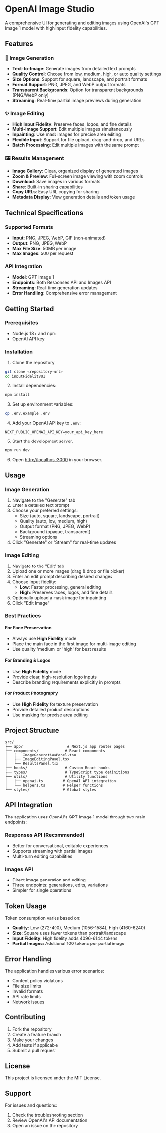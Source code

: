 # OpenAI Image Studio

A comprehensive UI for generating and editing images using OpenAI's GPT Image 1 model with high input fidelity capabilities.

## Features

### 🎨 Image Generation
- **Text-to-Image**: Generate images from detailed text prompts
- **Quality Control**: Choose from low, medium, high, or auto quality settings
- **Size Options**: Support for square, landscape, and portrait formats
- **Format Support**: PNG, JPEG, and WebP output formats
- **Transparent Backgrounds**: Option for transparent backgrounds (PNG/WebP only)
- **Streaming**: Real-time partial image previews during generation

### ✨ Image Editing
- **High Input Fidelity**: Preserve faces, logos, and fine details
- **Multi-Image Support**: Edit multiple images simultaneously
- **Inpainting**: Use mask images for precise area editing
- **Flexible Input**: Support for file upload, drag-and-drop, and URLs
- **Batch Processing**: Edit multiple images with the same prompt

### 🖼️ Results Management
- **Image Gallery**: Clean, organized display of generated images
- **Zoom & Preview**: Full-screen image viewing with zoom controls
- **Download**: Save images in various formats
- **Share**: Built-in sharing capabilities
- **Copy URLs**: Easy URL copying for sharing
- **Metadata Display**: View generation details and token usage

## Technical Specifications

### Supported Formats
- **Input**: PNG, JPEG, WebP, GIF (non-animated)
- **Output**: PNG, JPEG, WebP
- **Max File Size**: 50MB per image
- **Max Images**: 500 per request

### API Integration
- **Model**: GPT Image 1
- **Endpoints**: Both Responses API and Images API
- **Streaming**: Real-time generation updates
- **Error Handling**: Comprehensive error management

## Getting Started

### Prerequisites
- Node.js 18+ and npm
- OpenAI API key

### Installation

1. Clone the repository:
```bash
git clone <repository-url>
cd inputFidelityUI
```

2. Install dependencies:
```bash
npm install
```

3. Set up environment variables:
```bash
cp .env.example .env
```

4. Add your OpenAI API key to `.env`:
```
NEXT_PUBLIC_OPENAI_API_KEY=your_api_key_here
```

5. Start the development server:
```bash
npm run dev
```

6. Open [http://localhost:3000](http://localhost:3000) in your browser.

## Usage

### Image Generation
1. Navigate to the "Generate" tab
2. Enter a detailed text prompt
3. Choose your preferred settings:
   - Size (auto, square, landscape, portrait)
   - Quality (auto, low, medium, high)
   - Output format (PNG, JPEG, WebP)
   - Background (opaque, transparent)
   - Streaming options
4. Click "Generate" or "Stream" for real-time updates

### Image Editing
1. Navigate to the "Edit" tab
2. Upload one or more images (drag & drop or file picker)
3. Enter an edit prompt describing desired changes
4. Choose input fidelity:
   - **Low**: Faster processing, general editing
   - **High**: Preserves faces, logos, and fine details
5. Optionally upload a mask image for inpainting
6. Click "Edit Image"

### Best Practices

#### For Face Preservation
- Always use **High Fidelity** mode
- Place the main face in the first image for multi-image editing
- Use quality 'medium' or 'high' for best results

#### For Branding & Logos
- Use **High Fidelity** mode
- Provide clear, high-resolution logo inputs
- Describe branding requirements explicitly in prompts

#### For Product Photography
- Use **High Fidelity** for texture preservation
- Provide detailed product descriptions
- Use masking for precise area editing

## Project Structure

```
src/
├── app/                    # Next.js app router pages
├── components/            # React components
│   ├── ImageGenerationPanel.tsx
│   ├── ImageEditingPanel.tsx
│   └── ResultsPanel.tsx
├── hooks/                 # Custom React hooks
├── types/                 # TypeScript type definitions
├── utils/                 # Utility functions
│   ├── openai.ts         # OpenAI API integration
│   └── helpers.ts        # Helper functions
└── styles/               # Global styles
```

## API Integration

The application uses OpenAI's GPT Image 1 model through two main endpoints:

### Responses API (Recommended)
- Better for conversational, editable experiences
- Supports streaming with partial images
- Multi-turn editing capabilities

### Images API
- Direct image generation and editing
- Three endpoints: generations, edits, variations
- Simpler for single operations

## Token Usage

Token consumption varies based on:
- **Quality**: Low (272-400), Medium (1056-1584), High (4160-6240)
- **Size**: Square uses fewer tokens than portrait/landscape
- **Input Fidelity**: High fidelity adds 4096-6144 tokens
- **Partial Images**: Additional 100 tokens per partial image

## Error Handling

The application handles various error scenarios:
- Content policy violations
- File size limits
- Invalid formats
- API rate limits
- Network issues

## Contributing

1. Fork the repository
2. Create a feature branch
3. Make your changes
4. Add tests if applicable
5. Submit a pull request

## License

This project is licensed under the MIT License.

## Support

For issues and questions:
1. Check the troubleshooting section
2. Review OpenAI's API documentation
3. Open an issue on the repository